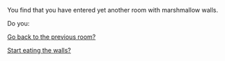 You find that you have entered yet another room with marshmallow walls. 

Do you:

[Go back to the previous room?](../stay/stay.md)

[Start eating the walls?](../../../eating-walls/eating-marshmallows.md)